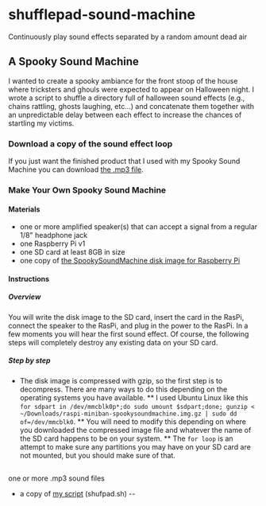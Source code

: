 # shufflepad-sound-machine
Continuously play sound effects separated by a random amount dead air

## A Spooky Sound Machine
I wanted to create a spooky ambiance for the front stoop of the house where tricksters and ghouls were expected to appear on Halloween night. I wrote a script to shuffle a directory full of halloween sound effects (e.g., chains rattling, ghosts laughing, etc...) and concatenate them together with an unpredictable delay between each effect to increase the chances of startling my victims.

### Download a copy of the sound effect loop
If you just want the finished product that I used with my Spooky Sound Machine you can download [the .mp3 file](https://dl.dropboxusercontent.com/u/284525/SpookySoundMachine.mp3).

### Make Your Own Spooky Sound Machine
#### Materials
* one or more amplified speaker(s) that can accept a signal from a regular 1/8" headphone jack
* one Raspberry Pi v1
* one SD card at least 8GB in size
* one copy of [the SpookySoundMachine disk image for Raspberry Pi](https://dl.dropboxusercontent.com/u/284525/raspi-miniban-spookysoundmachine.img.gz)

#### Instructions
##### Overview
You will write the disk image to the SD card, insert the card in the RasPi, connect the speaker to the RasPi, and plug in the power to the RasPi. In a few moments you will hear the first sound effect. Of course, the following steps will completely destroy any existing data on your SD card.
##### Step by step
- The disk image is compressed with gzip, so the first step is to decompress. There are many ways to do this depending on the operating systems you have available. 
** I used Ubuntu Linux like this `for sdpart in /dev/mmcblk0p*;do sudo umount $sdpart;done; gunzip < ~/Downloads/raspi-miniban-spookysoundmachine.img.gz | sudo dd of=/dev/mmcblk0`. 
** You will need to modify this depending on where you downloaded the compressed image file and whatever the name of the SD card happens to be on your system. 
** The `for loop` is an attempt to make sure any partitions you may have on your SD card are not mounted, but you should make sure of that. 

## 
one or more .mp3 sound files
- a copy of [my script](https://gist.github.com/qrkourier/09abb1a8dccc0f5ac7ec6345f7ed3053) (shufpad.sh)
-- 

